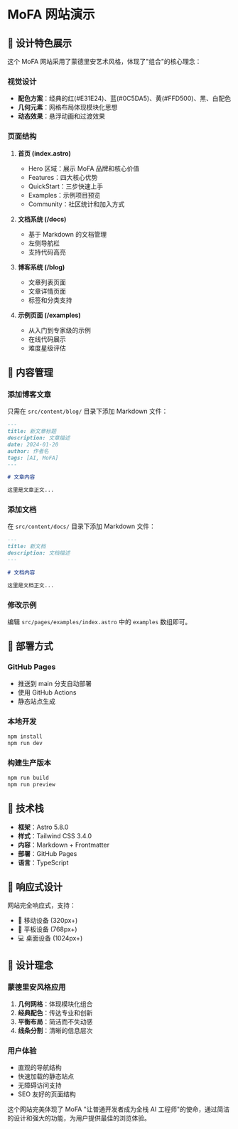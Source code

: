 # MoFA 网站演示

## 🎨 设计特色展示

这个 MoFA 网站采用了蒙德里安艺术风格，体现了"组合"的核心理念：

### 视觉设计
- **配色方案**：经典的红(#E31E24)、蓝(#0C5DA5)、黄(#FFD500)、黑、白配色
- **几何元素**：网格布局体现模块化思想
- **动态效果**：悬浮动画和过渡效果

### 页面结构

1. **首页 (index.astro)**
   - Hero 区域：展示 MoFA 品牌和核心价值
   - Features：四大核心优势
   - QuickStart：三步快速上手
   - Examples：示例项目预览
   - Community：社区统计和加入方式

2. **文档系统 (/docs)**
   - 基于 Markdown 的文档管理
   - 左侧导航栏
   - 支持代码高亮

3. **博客系统 (/blog)**
   - 文章列表页面
   - 文章详情页面
   - 标签和分类支持

4. **示例页面 (/examples)**
   - 从入门到专家级的示例
   - 在线代码展示
   - 难度星级评估

## 🔧 内容管理

### 添加博客文章
只需在 `src/content/blog/` 目录下添加 Markdown 文件：

```markdown
---
title: 新文章标题
description: 文章描述
date: 2024-01-20
author: 作者名
tags: [AI, MoFA]
---

# 文章内容

这里是文章正文...
```

### 添加文档
在 `src/content/docs/` 目录下添加 Markdown 文件：

```markdown
---
title: 新文档
description: 文档描述
---

# 文档内容

这里是文档正文...
```

### 修改示例
编辑 `src/pages/examples/index.astro` 中的 `examples` 数组即可。

## 🚀 部署方式

### GitHub Pages
- 推送到 main 分支自动部署
- 使用 GitHub Actions
- 静态站点生成

### 本地开发
```bash
npm install
npm run dev
```

### 构建生产版本
```bash
npm run build
npm run preview
```

## 🎯 技术栈

- **框架**：Astro 5.8.0
- **样式**：Tailwind CSS 3.4.0
- **内容**：Markdown + Frontmatter
- **部署**：GitHub Pages
- **语言**：TypeScript

## 📱 响应式设计

网站完全响应式，支持：
- 📱 移动设备 (320px+)
- 📱 平板设备 (768px+)
- 💻 桌面设备 (1024px+)

## 🎨 设计理念

### 蒙德里安风格应用
1. **几何网格**：体现模块化组合
2. **经典配色**：传达专业和创新
3. **平衡布局**：简洁而不失动感
4. **线条分割**：清晰的信息层次

### 用户体验
- 直观的导航结构
- 快速加载的静态站点
- 无障碍访问支持
- SEO 友好的页面结构

这个网站完美体现了 MoFA "让普通开发者成为全栈 AI 工程师"的使命，通过简洁的设计和强大的功能，为用户提供最佳的浏览体验。 